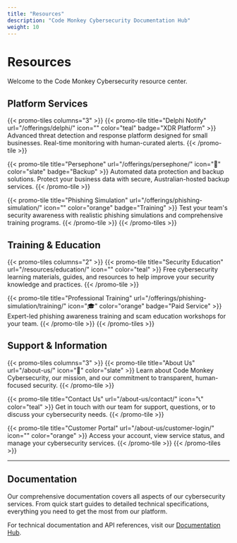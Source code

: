 ```yaml
---
title: "Resources"
description: "Code Monkey Cybersecurity Documentation Hub"
weight: 10
---
```


# Resources

Welcome to the Code Monkey Cybersecurity resource center.

## Platform Services

{{< promo-tiles columns="3" >}}
{{< promo-tile title="Delphi Notify" url="/offerings/delphi/" icon="" color="teal" badge="XDR Platform" >}}
Advanced threat detection and response platform designed for small businesses. Real-time monitoring with human-curated alerts.
{{< /promo-tile >}}

{{< promo-tile title="Persephone" url="/offerings/persephone/" icon="💾" color="slate" badge="Backup" >}}
Automated data protection and backup solutions. Protect your business data with secure, Australian-hosted backup services.
{{< /promo-tile >}}

{{< promo-tile title="Phishing Simulation" url="/offerings/phishing-simulation/" icon="" color="orange" badge="Training" >}}
Test your team's security awareness with realistic phishing simulations and comprehensive training programs.
{{< /promo-tile >}}
{{< /promo-tiles >}}

## Training & Education

{{< promo-tiles columns="2" >}}
{{< promo-tile title="Security Education" url="/resources/education/" icon="" color="teal" >}}
Free cybersecurity learning materials, guides, and resources to help improve your security knowledge and practices.
{{< /promo-tile >}}

{{< promo-tile title="Professional Training" url="/offerings/phishing-simulation/training/" icon="🎓" color="orange" badge="Paid Service" >}}
Expert-led phishing awareness training and scam education workshops for your team.
{{< /promo-tile >}}
{{< /promo-tiles >}}

## Support & Information

{{< promo-tiles columns="3" >}}
{{< promo-tile title="About Us" url="/about-us/" icon="🏢" color="slate" >}}
Learn about Code Monkey Cybersecurity, our mission, and our commitment to transparent, human-focused security.
{{< /promo-tile >}}

{{< promo-tile title="Contact Us" url="/about-us/contact/" icon="📞" color="teal" >}}
Get in touch with our team for support, questions, or to discuss your cybersecurity needs.
{{< /promo-tile >}}

{{< promo-tile title="Customer Portal" url="/about-us/customer-login/" icon="" color="orange" >}}
Access your account, view service status, and manage your cybersecurity services.
{{< /promo-tile >}}
{{< /promo-tiles >}}

---

## Documentation

Our comprehensive documentation covers all aspects of our cybersecurity services. From quick start guides to detailed technical specifications, everything you need to get the most from our platform.

For technical documentation and API references, visit our [Documentation Hub](/resources/documentation/).